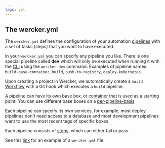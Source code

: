 ```yaml
---
tags: yml
---
```


## The wercker.yml

The `wercker.yml` defines the configuration of your automation
[pipelines](/docs/pipelines/index.html) with a set of tasks (steps) that
you want to have executed.

In your `wercker.yml` you can specify any pipeline you like. There is one
special pipeline called **dev** which will only be executed when running it
with the [CLI](http://wercker.com/cli) using the `wercker dev` command.
Examples of pipeline names: `build-base-container`, `build`,
`push-to-registry`, `deploy-kubernetes`.

Upon creating a project in Wercker, we automatically create a `build`
[Workflow](/docs/workflows/index.html) with a Git hook which executes a
`build` pipeline.

A pipeline can have its own base box, or
[container](/docs/containers/index.html) that is used as a starting point. You
can use different base boxes on a
[per-pipeline-basis](/docs/pipelines/per-pipeline-containers.html)

Each pipeline can specify its own services, for example, most deploy 
pipelines don't need access to a database and most development pipelines
want to use the most recent tags of specific boxes.

Each pipeline consists of [steps](/docs/steps/index.html), which can
either fail or pass.

See this [link](/docs/wercker-yml/creating-a-yml.html) for an example of a
`wercker.yml` file.

